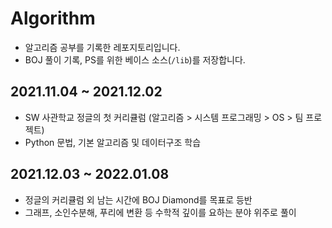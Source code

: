 # Algorithm

* 알고리즘 공부를 기록한 레포지토리입니다.
* BOJ 풀이 기록, PS를 위한 베이스 소스(`/lib`)를 저장합니다.

## 2021.11.04 ~ 2021.12.02
* SW 사관학교 정글의 첫 커리큘럼 (알고리즘 > 시스템 프로그래밍 > OS > 팀 프로젝트)
* Python 문법, 기본 알고리즘 및 데이터구조 학습

## 2021.12.03 ~ 2022.01.08
* 정글의 커리큘럼 외 남는 시간에 BOJ Diamond를 목표로 등반
* 그래프, 소인수분해, 푸리에 변환 등 수학적 깊이를 요하는 분야 위주로 풀이